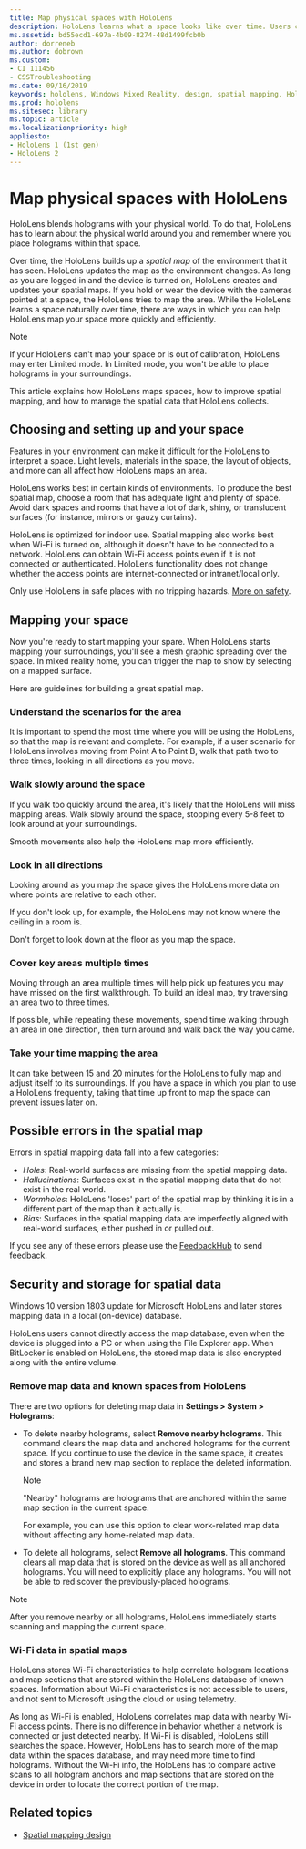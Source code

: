 ```yaml
---
title: Map physical spaces with HoloLens
description: HoloLens learns what a space looks like over time. Users can facilitate this process by moving the HoloLens in certain ways through the space.
ms.assetid: bd55ecd1-697a-4b09-8274-48d1499fcb0b
author: dorreneb
ms.author: dobrown
ms.custom: 
- CI 111456
- CSSTroubleshooting
ms.date: 09/16/2019
keywords: hololens, Windows Mixed Reality, design, spatial mapping, HoloLens, surface reconstruction, mesh, head tracking, mapping
ms.prod: hololens
ms.sitesec: library
ms.topic: article
ms.localizationpriority: high
appliesto:
- HoloLens 1 (1st gen)
- HoloLens 2
---
```


# Map physical spaces with HoloLens

HoloLens blends holograms with your physical world. To do that, HoloLens has to learn about the physical world around you and remember where you place holograms within that space.

Over time, the HoloLens builds up a *spatial map* of the environment that it has seen.  HoloLens updates the map as the environment changes. As long as you are logged in and the device is turned on, HoloLens creates and updates your spatial maps. If you hold or wear the device with the cameras pointed at a space, the HoloLens tries to map the area. While the HoloLens learns a space naturally over time, there are ways in which you can help HoloLens map your space more quickly and efficiently.  

> [!NOTE]
> If your HoloLens can't map your space or is out of calibration, HoloLens may enter Limited mode. In Limited mode, you won't be able to place holograms in your surroundings.

This article explains how HoloLens maps spaces, how to improve spatial mapping, and how to manage the spatial data that HoloLens collects.

## Choosing and setting up and your space

Features in your environment can make it difficult for the HoloLens to interpret a space. Light levels, materials in the space, the layout of objects, and more can all affect how HoloLens maps an area.

HoloLens works best in certain kinds of environments. To produce the best spatial map, choose a room that has adequate light and plenty of space. Avoid dark spaces and rooms that have a lot of dark, shiny, or translucent surfaces (for instance, mirrors or gauzy curtains).

HoloLens is optimized for indoor use. Spatial mapping also works best when Wi-Fi is turned on, although it doesn't have to be connected to a network. HoloLens can obtain Wi-Fi access points even if it is not connected or authenticated. HoloLens functionality does not change whether the access points are internet-connected or intranet/local only.

Only use HoloLens in safe places with no tripping hazards. [More on safety](https://support.microsoft.com/help/4023454/safety-information).

## Mapping your space

Now you're ready to start mapping your spare.  When HoloLens starts mapping your surroundings, you'll see a mesh graphic spreading over the space.  In mixed reality home, you can trigger the map to show by selecting on a mapped surface.

Here are guidelines for building a great spatial map.

### Understand the scenarios for the area

It is important to spend the most time where you will be using the HoloLens, so that the map is relevant and complete. For example, if a user scenario for HoloLens involves moving from Point A to Point B, walk that path two to three times, looking in all directions as you move.  

### Walk slowly around the space

If you walk too quickly around the area, it's likely that the HoloLens will miss mapping areas. Walk slowly around the space, stopping every 5-8 feet to look around at your surroundings.  

Smooth movements also help the HoloLens map more efficiently.

### Look in all directions

Looking around as you map the space gives the HoloLens more data on where points are relative to each other.  

If you don't look up, for example, the HoloLens may not know where the ceiling in a room is.  

Don't forget to look down at the floor as you map the space.

### Cover key areas multiple times

Moving through an area multiple times will help pick up features you may have missed on the first walkthrough. To build an ideal map, try traversing an area two to three times.

If possible, while repeating these movements, spend time walking through an area in one direction, then turn around and walk back the way you came.

### Take your time mapping the area

It can take between 15 and 20 minutes for the HoloLens to fully map and adjust itself to its surroundings. If you have a space in which you plan to use a HoloLens frequently, taking that time up front to map the space can prevent issues later on.  

## Possible errors in the spatial map

Errors in spatial mapping data fall into a few categories:

- *Holes*: Real-world surfaces are missing from the spatial mapping data.
- *Hallucinations*: Surfaces exist in the spatial mapping data that do not exist in the real world.
- *Wormholes*: HoloLens 'loses' part of the spatial map by thinking it is in a different part of the map than it actually is.
- *Bias*: Surfaces in the spatial mapping data are imperfectly aligned with real-world surfaces, either pushed in or pulled out.

If you see any of these errors please use the [FeedbackHub](hololens-feedback.md) to send feedback.

## Security and storage for spatial data

Windows 10 version 1803 update for Microsoft HoloLens and later stores mapping data in a local (on-device) database.

HoloLens users cannot directly access the map database, even when the device is plugged into a PC or when using the File Explorer app. When BitLocker is enabled on HoloLens, the stored map data is also encrypted along with the entire volume.

### Remove map data and known spaces from HoloLens

There are two options for deleting map data in **Settings > System > Holograms**:

- To delete nearby holograms, select **Remove nearby holograms**. This command clears the map data and anchored holograms for the current space. If you continue to use the device in the same space, it creates and stores a brand new map section to replace the deleted information.

   > [!NOTE]
   > "Nearby" holograms are holograms that are anchored within the same map section in the current space.

   For example, you can use this option to clear work-related map data without affecting any home-related map data.

- To delete all holograms, select **Remove all holograms**. This command clears all map data that is stored on the device as well as all anchored holograms. You will need to explicitly place any holograms. You will not be able to rediscover the previously-placed holograms.

> [!NOTE]
> After you remove nearby or all holograms, HoloLens immediately starts scanning and mapping the current space.

### Wi-Fi data in spatial maps

HoloLens stores Wi-Fi characteristics to help correlate hologram locations and map sections that are stored within the HoloLens database of known spaces. Information about Wi-Fi characteristics is not accessible to users, and not sent to Microsoft using the cloud or using telemetry.

As long as Wi-Fi is enabled, HoloLens correlates map data with nearby Wi-Fi access points. There is no difference in behavior whether a network is connected or just detected nearby. If Wi-Fi is disabled, HoloLens still searches the space. However, HoloLens has to search more of the map data within the spaces database, and may need more time to find holograms. Without the Wi-Fi info, the HoloLens has to compare active scans to all hologram anchors and map sections that are stored on the device in order to locate the correct portion of the map.

## Related topics

- [Spatial mapping design](/windows/mixed-reality/spatial-mapping)
